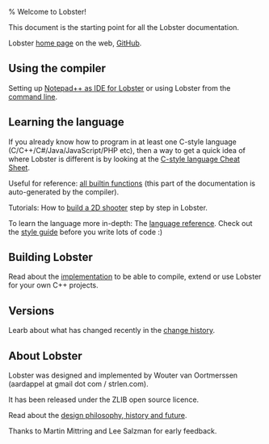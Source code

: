 % Welcome to Lobster!



This document is the starting point for all the Lobster documentation.

Lobster [home page][1] on the web, [GitHub][12].

[1]: <http://strlen.com/lobster/>

[12]: <https://github.com/aardappel/lobster>

Using the compiler
------------------

Setting up [Notepad++ as IDE for Lobster][2] or using Lobster from the [command
line][3].

[2]: <notepadpp_ide.html>

[3]: <command_line_usage.html>

Learning the language
---------------------

If you already know how to program in at least one C-style language
(C/C++/C#/Java/JavaScript/PHP etc), then a way to get a quick idea of where
Lobster is different is by looking at the [C-style language Cheat Sheet][7].

[7]: <C_style language Cheat Sheet for Lobster.html>

Useful for reference: [all builtin functions][4] (this part of the documentation
is auto-generated by the compiler).

[4]: <builtin_functions_reference.html>

Tutorials: How to [build a 2D shooter][8] step by step in Lobster.

[8]: <shooter_tutorial.html>

To learn the language more in-depth: The [language reference][5]. Check out the
[style guide][10] before you write lots of code :)

[5]: <language_reference.html>

[10]: <style_guide.html>

Building Lobster
----------------

Read about the [implementation][6] to be able to compile, extend or use Lobster
for your own C++ projects.

[6]: <implementation.html>

Versions
--------

Learb about what has changed recently in the [change history][9].

[9]: <history.txt>

About Lobster
-------------

Lobster was designed and implemented by Wouter van Oortmerssen (aardappel at
gmail dot com / strlen.com).

It has been released under the ZLIB open source licence.

Read about the [design philosophy, history and future][11].

[11]: <philosophy.html>



Thanks to Martin Mittring and Lee Salzman for early feedback.


